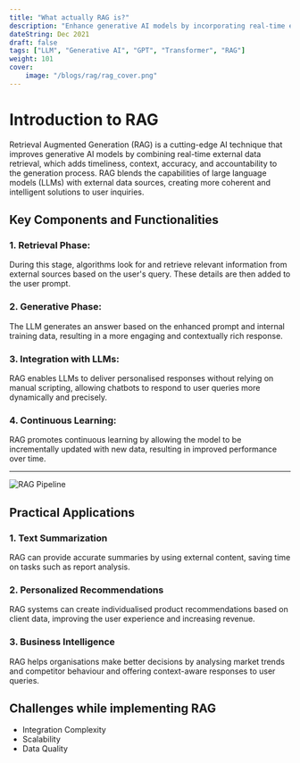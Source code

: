 ```yaml
---
title: "What actually RAG is?"
description: "Enhance generative AI models by incorporating real-time external data"
dateString: Dec 2021
draft: false
tags: ["LLM", "Generative AI", "GPT", "Transformer", "RAG"]
weight: 101
cover:
    image: "/blogs/rag/rag_cover.png"
---
```


# Introduction to RAG
Retrieval Augmented Generation (RAG) is a cutting-edge AI technique that improves generative AI models by combining real-time external data retrieval, which adds timeliness, context, accuracy, and accountability to the generation process. RAG blends the capabilities of large language models (LLMs) with external data sources, creating more coherent and intelligent solutions to user inquiries.

## Key Components and Functionalities
### 1. Retrieval Phase:
During this stage, algorithms look for and retrieve relevant information from external sources based on the user's query. These details are then added to the user prompt.
### 2. Generative Phase:
The LLM generates an answer based on the enhanced prompt and internal training data, resulting in a more engaging and contextually rich response.
### 3. Integration with LLMs:
RAG enables LLMs to deliver personalised responses without relying on manual scripting, allowing chatbots to respond to user queries more dynamically and precisely.
### 4. Continuous Learning:
RAG promotes continuous learning by allowing the model to be incrementally updated with new data, resulting in improved performance over time.

<hr>

![RAG Pipeline](/blogs/rag/rag_pipeline.png)

## Practical Applications
### 1. Text Summarization
RAG can provide accurate summaries by using external content, saving time on tasks such as report analysis.
### 2. Personalized Recommendations
RAG systems can create individualised product recommendations based on client data, improving the user experience and increasing revenue.
### 3. Business Intelligence
RAG helps organisations make better decisions by analysing market trends and competitor behaviour and offering context-aware responses to user queries.

## Challenges while implementing RAG
- Integration Complexity
- Scalability
- Data Quality
